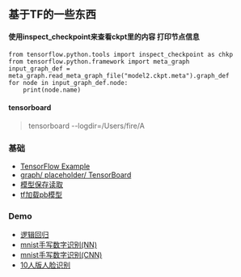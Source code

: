 ## 基于TF的一些东西

#### 使用inspect_checkpoint来查看ckpt里的内容 打印节点信息
~~~
from tensorflow.python.tools import inspect_checkpoint as chkp
from tensorflow.python.framework import meta_graph
input_graph_def = meta_graph.read_meta_graph_file("model2.ckpt.meta").graph_def
for node in input_graph_def.node:
    print(node.name)
~~~

#### tensorboard
> tensorboard --logdir=/Users/fire/A

### 基础

* [TensorFlow Example](./basic/TensorFlowExample.ipynb)
* [graph/ placeholder/ TensorBoard](./basic/Learn_tf.ipynb)
* [模型保存读取](./basic/tf_save_load.ipynb)
* [tf加载pb模型](./basic/read_pb.py)

### Demo

* [逻辑回归](./demo/TF_logsitic.ipynb)
* [mnist手写数字识别(NN)](./demo/basic_mnist_demo.py)
* [mnist手写数字识别(CNN)](./demo/mnist_cnn_demo.py)
* [10人版人脸识别](./demo/ten_people_face_reconize)


